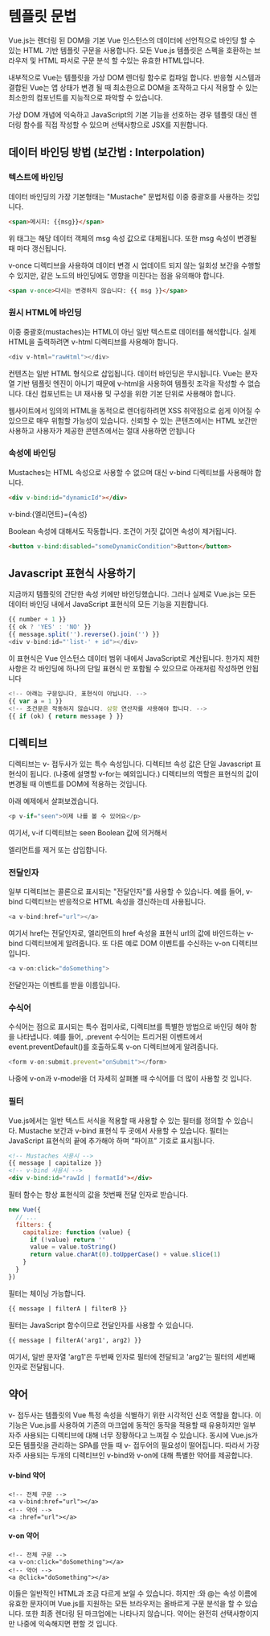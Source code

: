 # 템플릿 문법
Vue.js는 렌더링 된 DOM을 기본 Vue 인스턴스의 데이터에 선언적으로 바인딩 할 수있는 HTML 기반 템플릿 구문을 사용합니다. 모든 Vue.js 템플릿은 스펙을 호환하는 브라우저 및 HTML 파서로 구문 분석 할 수있는 유효한 HTML입니다.

내부적으로 Vue는 템플릿을 가상 DOM 렌더링 함수로 컴파일 합니다. 반응형 시스템과 결합된 Vue는 앱 상태가 변경 될 때 최소한으로 DOM을 조작하고 다시 적용할 수 있는 최소한의 컴포넌트를 지능적으로 파악할 수 있습니다.

가상 DOM 개념에 익숙하고 JavaScript의 기본 기능을 선호하는 경우 템플릿 대신 렌더링 함수를 직접 작성할 수 있으며 선택사항으로 JSX를 지원합니다.

## 데이터 바인딩 방법 (보간법 : Interpolation)
### 텍스트에 바인딩

데이터 바인딩의 가장 기본형태는 "Mustache" 문법처럼 이중 중괄호를 사용하는 것입니다.

```html
<span>메시지: {{msg}}</span>
```

위 태그는 해당 데이터 객체의 msg 속성 값으로 대체됩니다. 또한 msg 속성이 변경될 때 마다 갱신됩니다.

v-once 디렉티브을 사용하여 데이터 변경 시 업데이트 되지 않는 일회성 보간을 수행할 수 있지만, 같은 노드의 바인딩에도 영향을 미친다는 점을 유의해야 합니다.

```html
<span v-once>다시는 변경하지 않습니다: {{ msg }}</span>
```

### 원시 HTML에 바인딩
이중 중괄호(mustaches)는 HTML이 아닌 일반 텍스트로 데이터를 해석합니다. 실제 HTML을 출력하려면 v-html 디렉티브를 사용해야 합니다.
```javascript
<div v-html="rawHtml"></div>
```
컨텐츠는 일반 HTML 형식으로 삽입됩니다. 데이터 바인딩은 무시됩니다. Vue는 문자열 기반 템플릿 엔진이 아니기 때문에 v-html을 사용하여 템플릿 조각을 작성할 수 없습니다. 대신 컴포넌트는 UI 재사용 및 구성을 위한 기본 단위로 사용해야 합니다.

웹사이트에서 임의의 HTML을 동적으로 렌더링하려면 XSS 취약점으로 쉽게 이어질 수 있으므로 매우 위험할 가능성이 있습니다. 신뢰할 수 있는 콘텐츠에서는 HTML 보간만 사용하고 사용자가 제공한 콘텐츠에서는 절대 사용하면 안됩니다

### 속성에 바인딩

Mustaches는 HTML 속성으로 사용할 수 없으며 대신 v-bind 디렉티브를 사용해야 합니다.
```html
<div v-bind:id="dynamicId"></div>
```

v-bind:{엘리먼트}={속성}

Boolean 속성에 대해서도 작동합니다. 조건이 거짓 값이면 속성이 제거됩니다.

```html
<button v-bind:disabled="someDynamicCondition">Button</button>
```

## Javascript 표현식 사용하기

지금까지 템플릿의 간단한 속성 키에만 바인딩했습니다. 그러나 실제로 Vue.js는 모든 데이터 바인딩 내에서 JavaScript 표현식의 모든 기능을 지원합니다.

```javascript
{{ number + 1 }}
{{ ok ? 'YES' : 'NO' }}
{{ message.split('').reverse().join('') }}
<div v-bind:id="'list-' + id"></div>
```

이 표현식은 Vue 인스턴스 데이터 범위 내에서 JavaScript로 계산됩니다. 한가지 제한사항은 각 바인딩에 하나의 단일 표현식 만 포함될 수 있으므로 아래처럼 작성하면 안됩니다

```javascript
<!-- 아래는 구문입니다, 표현식이 아닙니다. -->
{{ var a = 1 }}
<!-- 조건문은 작동하지 않습니다. 삼항 연산자를 사용해야 합니다. -->
{{ if (ok) { return message } }}
```

## 디렉티브
디렉티브는 v- 접두사가 있는 특수 속성입니다. 디렉티브 속성 값은 단일 Javascript 표현식이 됩니다.
(나중에 설명할 v-for는 예외입니다.) 디렉티브의 역할은 표현식의 값이 변경될 때 이벤트를 DOM에 적용하는 것입니다.

아래 예제에서 살펴보겠습니다.
```javascript
<p v-if="seen">이제 나를 볼 수 있어요</p>
```
여기서, v-if 디렉티브는 seen Boolean 값에 의거해서 <p> 엘리먼트를 제거 또는 삽입합니다.

### 전달인자

일부 디렉티브는 콜론으로 표시되는 "전달인자"를 사용할 수 있습니다. 예를 들어, v-bind 디렉티브는
반응적으로 HTML 속성을 갱신하는데 사용됩니다.

```javascript
<a v-bind:href="url"></a>
```

여기서 href는 전달인자로, 엘리먼트의 href 속성을 표현식 url의 값에 바인드하는 v-bind 디렉티브에게 알려줍니다.
또 다른 예로 DOM 이벤트를 수신하는 v-on 디렉티브입니다.

```javascript
<a v-on:click="doSomething">
```

전달인자는 이벤트를 받을 이름입니다.

### 수식어

수식어는 점으로 표시되는 특수 접미사로, 디렉티브를 특별한 방법으로 바인딩 해야 함을 나타냅니다. 예를 들어, .prevent 수식어는 트리거된 이벤트에서 event.preventDefault()를 호출하도록 v-on 디렉티브에게 알려줍니다.

```javascript
<form v-on:submit.prevent="onSubmit"></form>
```

나중에 v-on과 v-model을 더 자세히 살펴볼 때 수식어를 더 많이 사용할 것 입니다.

### 필터

Vue.js에서는 일반 텍스트 서식을 적용할 때 사용할 수 있는 필터를 정의할 수 있습니다.
Mustache 보간과 v-bind 표현식 두 곳에서 사용할 수 있습니다. 필터는 JavaScript 표현식의 끝에 추가해야 하며 “파이프” 기호로 표시됩니다.

```html
<!-- Mustaches 사용시 -->
{{ message | capitalize }}
<!-- v-bind 사용시 -->
<div v-bind:id="rawId | formatId"></div>
```

필터 함수는 항상 표현식의 값을 첫번째 전달 인자로 받습니다.

```javascript
new Vue({
  // ...
  filters: {
    capitalize: function (value) {
      if (!value) return ''
      value = value.toString()
      return value.charAt(0).toUpperCase() + value.slice(1)
    }
  }
})
```
필터는 체이닝 가능합니다.
```html
{{ message | filterA | filterB }}
```
필터는 JavaScript 함수이므로 전달인자를 사용할 수 있습니다.
```html
{{ message | filterA('arg1', arg2) }}
```
여기서, 일반 문자열 'arg1'은 두번째 인자로 필터에 전달되고 'arg2'는 필터의 세번째 인자로 전달됩니다.

## 약어


v- 접두사는 템플릿의 Vue 특정 속성을 식별하기 위한 시각적인 신호 역할을 합니다. 이 기능은 Vue.js를 사용하여 기존의 마크업에 동적인 동작을 적용할 때 유용하지만 일부 자주 사용되는 디렉티브에 대해 너무 장황하다고 느껴질 수 있습니다. 동시에 Vue.js가 모든 템플릿을 관리하는 SPA를 만들 때 v- 접두어의 필요성이 떨어집니다. 따라서 가장 자주 사용되는 두개의 디렉티브인 v-bind와 v-on에 대해 특별한 약어를 제공합니다.

#### v-bind 약어
```
<!-- 전체 구문 -->
<a v-bind:href="url"></a>
<!-- 약어 -->
<a :href="url"></a>
```

#### v-on 약어
```
<!-- 전체 구문 -->
<a v-on:click="doSomething"></a>
<!-- 약어 -->
<a @click="doSomething"></a>
```

이들은 일반적인 HTML과 조금 다르게 보일 수 있습니다. 하지만 :와 @는 속성 이름에 유효한 문자이며 Vue.js를 지원하는 모든 브라우저는 올바르게 구문 분석을 할 수 있습니다. 또한 최종 렌더링 된 마크업에는 나타나지 않습니다. 약어는 완전히 선택사항이지만 나중에 익숙해지면 편할 것 입니다.
